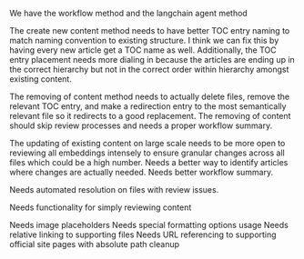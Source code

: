 We have the workflow method and the langchain agent method

The create new content method needs to have better TOC entry naming to match naming convention to existing structure. I think we can fix this by having every new article get a TOC name as well. Additionally, the TOC entry placement needs more dialing in because the articles are ending up in the correct hierarchy but not in the correct order within hierarchy amongst existing content.

The removing of content method needs to actually delete files, remove the relevant TOC entry, and make a redirection entry to the most semantically relevant file so it redirects to a good replacement. The removing of content should skip review processes and needs a proper workflow summary.

The updating of existing content on large scale needs to be more open to reviewing all embeddings intensely to ensure granular changes across all files which could be a high number. Needs a better way to identify articles where changes are actually needed. Needs better workflow summary.

Needs automated resolution on files with review issues.

Needs functionality for simply reviewing content

Needs image placeholders
Needs special formatting options usage
Needs relative linking to supporting files
Needs URL referencing to supporting official site pages with absolute path cleanup